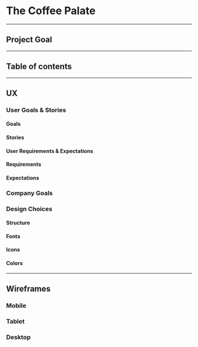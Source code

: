 # **The Coffee Palate**

---

## **Project Goal** 

---

## **Table of contents** 

---

## **UX**

### **User Goals & Stories**

#### **Goals**

#### **Stories**

#### **User Requirements & Expectations**

#### **Requirements**

#### **Expectations**

### **Company Goals**

### **Design Choices**

#### Structure

#### Fonts

#### Icons

#### Colors

---

## **Wireframes**
### **Mobile** ###
### **Tablet** ###
### **Desktop** ###


